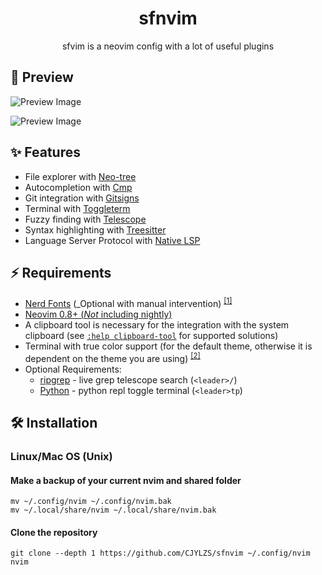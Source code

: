 
<h1 align="center">sfnvim</h1>
<p align="center">
sfvim is a neovim config with a lot of useful plugins
</p>

## 🌟 Preview

![Preview Image](https://github.com/CJYLZS/nvim_config/assets/62733895/6dead1af-f37d-4cbd-9af7-39fe49c7f870)

![Preview Image](https://github.com/CJYLZS/nvim_config/assets/62733895/0bbb5749-4968-4567-995f-99d6ba5255a7)

## ✨ Features

- File explorer with [Neo-tree](https://github.com/nvim-neo-tree/neo-tree.nvim)
- Autocompletion with [Cmp](https://github.com/hrsh7th/nvim-cmp)
- Git integration with [Gitsigns](https://github.com/lewis6991/gitsigns.nvim)
- Terminal with [Toggleterm](https://github.com/akinsho/toggleterm.nvim)
- Fuzzy finding with [Telescope](https://github.com/nvim-telescope/telescope.nvim)
- Syntax highlighting with [Treesitter](https://github.com/nvim-treesitter/nvim-treesitter)
- Language Server Protocol with [Native LSP](https://github.com/neovim/nvim-lspconfig)

## ⚡ Requirements

- [Nerd Fonts](https://www.nerdfonts.com/font-downloads) (_Optional with manual intervention) <sup>[[1]](#1)</sup>
- [Neovim 0.8+ (_Not_ including nightly)](https://github.com/neovim/neovim/releases/tag/stable)
- A clipboard tool is necessary for the integration with the system clipboard (see [`:help clipboard-tool`](https://neovim.io/doc/user/provider.html#clipboard-tool) for supported solutions)
- Terminal with true color support (for the default theme, otherwise it is dependent on the theme you are using) <sup>[[2]](#2)</sup>
- Optional Requirements:
  - [ripgrep](https://github.com/BurntSushi/ripgrep) - live grep telescope search (`<leader>/`)
  - [Python](https://www.python.org/) - python repl toggle terminal (`<leader>tp`)

## 🛠️ Installation

### Linux/Mac OS (Unix)

#### Make a backup of your current nvim and shared folder

```shell
mv ~/.config/nvim ~/.config/nvim.bak
mv ~/.local/share/nvim ~/.local/share/nvim.bak
```

#### Clone the repository

```shell
git clone --depth 1 https://github.com/CJYLZS/sfnvim ~/.config/nvim
nvim
```
